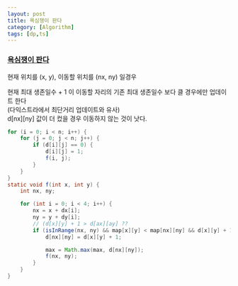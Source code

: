 ```yaml
---
layout: post
title: 욕심쟁이 판다
category: [Algorithm]
tags: [dp,ts]
---
```

### [욕심쟁이 판다](https://www.acmicpc.net/problem/1937)

현재 위치를 (x, y), 이동할 위치를 (nx, ny) 일경우

현재 최대 생존일수 + 1 이 이동할 자리의 기존 최대 생존일수 보다 클 경우에만 업데이트 한다<br>
(다익스트라에서 최단거리 업데이트와 유사)<br>
d[nx][ny] 값이 더 컸을 경우 이동하지 않는 것이 낫다.<br>

``` java
for (i = 0; i < n; i++) {
    for (j = 0; j < n; j++) {
        if (d[i][j] == 0) {
            d[i][j] = 1;
            f(i, j);
        }
    }
}
static void f(int x, int y) {
    int nx, ny;

    for (int i = 0; i < 4; i++) {
        nx = x + dx[i];
        ny = y + dy[i];
        // (d[x][y] + 1 > d[ax][ay] ??
        if (isInRange(nx, ny) && map[x][y] < map[nx][ny] && d[x][y] + 1 > d[nx][ny]) {
            d[nx][ny] = d[x][y] + 1;

            max = Math.max(max, d[nx][ny]);
            f(nx, ny);
        }
    }
}
```